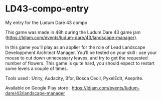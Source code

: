 # LD43-compo-entry
My entry for the Ludum Dare 43 compo

This game was made in 48h during the Ludum Dare 43 game jam (https://ldjam.com/events/ludum-dare/43/landscape-manager).

In this game you’ll play as an applier for the role of Lead Landscape Developpment Architect Manager. You’ll be tested on your skill : use your mouse to cut down unnecessary leaves, and try to get the requested number of flowers. This game is quite hard, you should expect to restart some levels a couple of times.

Tools used : Unity, Audacity, Bfxr, Bosca Ceoil, PyxelEdit, Aseprite.

Available on Google Play store : https://ldjam.com/events/ludum-dare/43/landscape-manager

